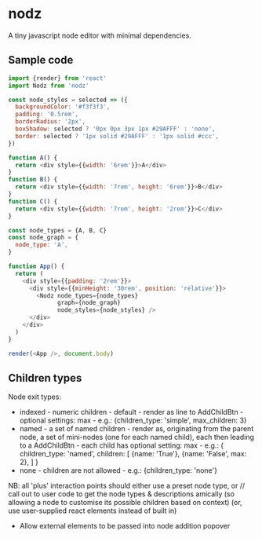 # nodz

A tiny javascript node editor with minimal dependencies.


## Sample code

```js
import {render} from 'react'
import Nodz from 'nodz'

const node_styles = selected => ({
  backgroundColor: '#f3f3f3',
  padding: '0.5rem',
  borderRadius: '2px',
  boxShadow: selected ? '0px 0px 3px 1px #29AFFF' : 'none',
  border: selected ? '1px solid #29AFFF' : '1px solid #ccc',
})

function A() {
  return <div style={{width: '6rem'}}>A</div>
}
function B() {
  return <div style={{width: '7rem', height: '6rem'}}>B</div>
}
function C() {
  return <div style={{width: '7rem', height: '2rem'}}>C</div>
}

const node_types = {A, B, C}
const node_graph = {
  node_type: 'A',
}

function App() {
  return (
    <div style={{padding: '2rem'}}>
      <div style={{minHeight: '30rem', position: 'relative'}}>
        <Nodz node_types={node_types}
              graph={node_graph}
              node_styles={node_styles} />
      </div>
    </div>
  )
}

render(<App />, document.body)
```


## Children types

Node exit types:

- indexed - numeric children
          - default
          - render as line to AddChildBtn
          - optional settings: max
          - e.g.: {children_type: 'simple', max_children: 3}
- named - a set of named children
        - render as, originating from the parent node, a set of mini-nodes (one for each named child), each then leading to a AddChildBtn
        - each child has optional setting: max
        - e.g.:
          {
            children_type: 'named',
            children: [
              {name: 'True'},
              {name: 'False', max: 2},
            ]
          }
- none - children are not allowed
       - e.g.: {children_type: 'none'}

NB: all 'plus' interaction points should either use a preset node type, or
//     call out to user code to get the node types & descriptions amically
    (so allowing a node to customise its possible children based on context)
    (or, use user-supplied react elements instead of built in)
- Allow external elements to be passed into node addition popover